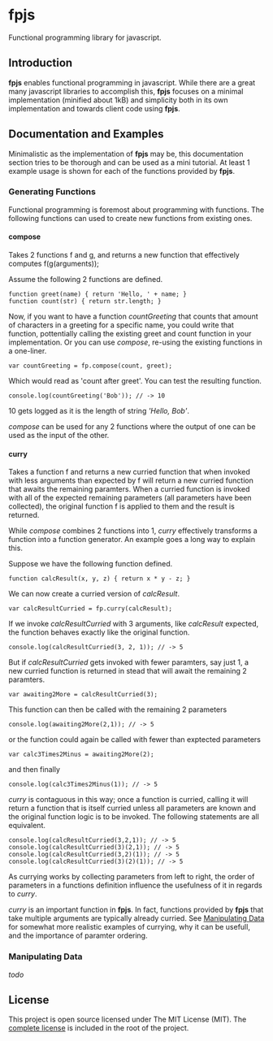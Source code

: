 # fpjs

Functional programming library for javascript.

## Introduction

**fpjs** enables functional programming in javascript. While there are
a great many javascript libraries to accomplish this, **fpjs** focuses
on a minimal implementation (minified about 1kB) and simplicity both
in its own implementation and towards client code using **fpjs**. 

## Documentation and Examples

Minimalistic as the implementation of **fpjs** may be, this
documentation section tries to be thorough and can be used as a mini
tutorial. At least 1 example usage is shown for each of the functions
provided by **fpjs**.

### Generating Functions

Functional programming is foremost about programming with functions.
The following functions can used to create new functions from existing
ones.

#### compose

Takes 2 functions f and g, and returns a new function that
effectively computes f(g(arguments));

Assume the following 2 functions are defined.

    function greet(name) { return 'Hello, ' + name; }
    function count(str) { return str.length; }

Now, if you want to have a function *countGreeting* that counts that
amount of characters in a greeting for a specific name, you could
write that function, pottentially calling the existing greet and count
function in your implementation. Or you can use *compose*, re-using
the existing functions in a one-liner.

    var countGreeting = fp.compose(count, greet);

Which would read as 'count after greet'. You can test the resulting
function. 

    console.log(countGreeting('Bob')); // -> 10

10 gets logged as it is the length of string *'Hello, Bob'*.

*compose* can be used for any 2 functions where the output of one can
be used as the input of the other.

#### curry

Takes a function f and returns a new curried function that when
invoked with less arguments than expected by f will return a new
curried function that awaits the remaining paramters. When a curried
function is invoked with all of the expected remaining parameters (all
parameters have been collected), the original function f is applied to
them and the result is returned.

While *compose* combines 2 functions into 1, *curry* effectively
transforms a function into a function generator. An example goes a
long way to explain this.

Suppose we have the following function defined.

    function calcResult(x, y, z) { return x * y - z; }

We can now create a curried version of *calcResult*.

    var calcResultCurried = fp.curry(calcResult);

If we invoke *calcResultCurried* with 3 arguments, like *calcResult*
expected, the function behaves exactly like the original function.

    console.log(calcResultCurried(3, 2, 1)); // -> 5

But if *calcResultCurried* gets invoked with fewer paramters, say just
1, a new curried function is returned in stead that will await the
remaining 2 paramters.

    var awaiting2More = calcResultCurried(3);

This function can then be called with the remaining 2 parameters

    console.log(awaiting2More(2,1)); // -> 5

or the function could again be called with fewer than exptected
parameters

    var calc3Times2Minus = awaiting2More(2);

and then finally

    console.log(calc3Times2Minus(1)); // -> 5

*curry* is contaguous in this way; once a function is curried, calling
it will return a function that is itself curried unless all parameters
are known and the original function logic is to be invoked. The
following statements are all equivalent.

    console.log(calcResultCurried(3,2,1)); // -> 5
    console.log(calcResultCurried(3)(2,1)); // -> 5
    console.log(calcResultCurried(3,2)(1)); // -> 5
    console.log(calcResultCurried(3)(2)(1)); // -> 5
    
As currying works by collecting parameters from left to right, the
order of parameters in a functions definition influence the usefulness
of it in regards to *curry*.

*curry* is an important function in **fpjs**. In fact, functions
provided by **fpjs** that take multiple arguments are typically
already curried. See [Manipulating Data](#manipulating-data) for
somewhat more realistic examples of currying, why it can be usefull,
and the importance of paramter ordering.

### Manipulating Data

*todo*

## License

This project is open source licensed under The MIT License (MIT). The
[complete license](LICENSE.txt) is included in the root of the project.
